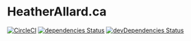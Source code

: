 # HeatherAllard.ca

[![CircleCI](https://circleci.com/gh/jordond/heatherallard.ca.svg?style=svg)](https://circleci.com/gh/jordond/heatherallard.ca)
[![dependencies Status](https://david-dm.org/jordond/heatherallard.ca/status.svg)](https://david-dm.org/jordond/heatherallard.ca) [![devDependencies Status](https://david-dm.org/jordond/heatherallard.ca/dev-status.svg)](https://david-dm.org/jordond/heatherallard.ca?type=dev)
